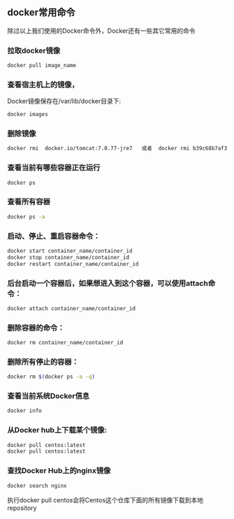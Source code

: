 ## docker常用命令

除过以上我们使用的Docker命令外，Docker还有一些其它常用的命令

### 拉取docker镜像

```bash
docker pull image_name

```

### 查看宿主机上的镜像，

Docker镜像保存在/var/lib/docker目录下:

```bash
docker images

```

### 删除镜像

```bash
docker rmi  docker.io/tomcat:7.0.77-jre7   或者  docker rmi b39c68b7af30

```

### 查看当前有哪些容器正在运行

```bash
docker ps

```

### 查看所有容器

```bash
docker ps -a

```

### 启动、停止、重启容器命令：

```bash
docker start container_name/container_id
docker stop container_name/container_id
docker restart container_name/container_id

```

### 后台启动一个容器后，如果想进入到这个容器，可以使用attach命令：

```bash
docker attach container_name/container_id

```

### 删除容器的命令：

```bash
docker rm container_name/container_id

```

### 删除所有停止的容器：

```bash
docker rm $(docker ps -a -q)

```

### 查看当前系统Docker信息

```bash
docker info

```

### 从Docker hub上下载某个镜像:

```bash
docker pull centos:latest
docker pull centos:latest

```

### 查找Docker Hub上的nginx镜像

```bash
docker search nginx

```

执行docker pull centos会将Centos这个仓库下面的所有镜像下载到本地repository